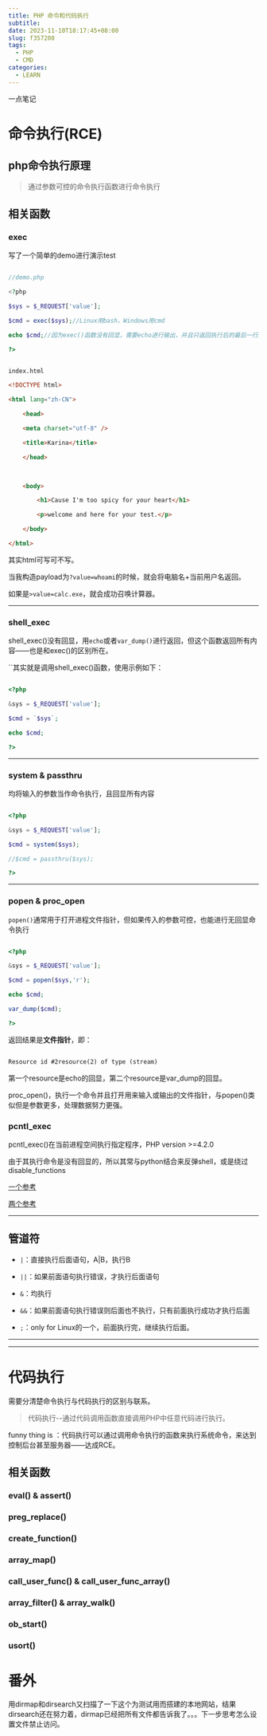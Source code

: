 ```yaml
---
title: PHP 命令和代码执行
subtitle: 
date: 2023-11-10T18:17:45+08:00
slug: f357208
tags:
  - PHP
  - CMD
categories:
  - LEARN
---
```


一点笔记

<!--more-->

  
  

# 命令执行(RCE)

  

## php命令执行原理

  

>通过参数可控的命令执行函数进行命令执行

  

## 相关函数

  
  

### **exec**

  

写了一个简单的demo进行演示test

```php

//demo.php

<?php

$sys = $_REQUEST['value'];

$cmd = exec($sys);//Linux用bash，Windows用cmd

echo $cmd;//因为exec()函数没有回显，需要echo进行输出，并且只返回执行后的最后一行结果

?>

```

  

```html

index.html

<!DOCTYPE html>

<html lang="zh-CN">

    <head>

    <meta charset="utf-8" />

    <title>Karina</title>

    </head>

  

    <body>

        <h1>Cause I'm too spicy for your heart</h1>

        <p>welcome and here for your test.</p>

    </body>

</html>

```

其实html可写可不写。

  

当我构造payload为`?value=whoami`的时候，就会将电脑名+当前用户名返回。

如果是`>value=calc.exe`，就会成功召唤计算器。

  

----

  

### **shell_exec**

  

shell_exec()没有回显，用`echo`或者`var_dump()`进行返回，但这个函数返回所有内容——也是和exec()的区别所在。

  

``其实就是调用shell_exec()函数，使用示例如下：

```php

<?php

&sys = $_REQUEST['value'];

$cmd = `$sys`;

echo $cmd;

?>

```

  

----

  

### **system & passthru**

  

均将输入的参数当作命令执行，且回显所有内容

  

```php

<?php

&sys = $_REQUEST['value'];

$cmd = system($sys);

//$cmd = passthru($sys);

?>

```

  

----

  

### **popen & proc_open**

  

`popen()`通常用于打开进程文件指针，但如果传入的参数可控，也能进行无回显命令执行

```php

<?php

&sys = $_REQUEST['value'];

$cmd = popen($sys,'r');

echo $cmd;

var_dump($cmd);

?>

```

返回结果是**文件指针**，即：

```txt

Resource id #2resource(2) of type (stream)

```

第一个resource是echo的回显，第二个resource是var_dump的回显。

  

proc_open()，执行一个命令并且打开用来输入或输出的文件指针，与popen()类似但是参数更多，处理数据努力更强。

  

### **pcntl_exec**

  

pcntl_exec()在当前进程空间执行指定程序，PHP version >=4.2.0

  

由于其执行命令是没有回显的，所以其常与python结合来反弹shell，或是绕过disable_functions

  

<a href=https://www.freebuf.com/articles/network/263540.html>一个参考</a>

<a href=https://xz.aliyun.com/t/10057>两个参考</a>

  

---

  
  

## 管道符

  

- `|`：直接执行后面语句，A|B，执行B

- `||`：如果前面语句执行错误，才执行后面语句

- `&`：均执行

- `&&`：如果前面语句执行错误则后面也不执行，只有前面执行成功才执行后面

- `;`：only for Linux的一个，前面执行完，继续执行后面。

  

-----

-----

  
  

# 代码执行

  

需要分清楚命令执行与代码执行的区别与联系。

  

>代码执行--通过代码调用函数直接调用PHP中任意代码进行执行。

  

funny thing is ：代码执行可以通过调用命令执行的函数来执行系统命令，来达到控制后台甚至服务器——达成RCE。

  

## 相关函数

  

### eval() & assert()

  

### preg_replace()

  

### create_function()

  

### array_map()

  

### call_user_func() & call_user_func_array()

  

### array_filter() & array_walk()

  

### ob_start()

  
  

### usort()

  
  
  
  
  

# 番外

  

用dirmap和dirsearch又扫描了一下这个为测试用而搭建的本地网站，结果dirsearch还在努力着，dirmap已经把所有文件都告诉我了。。。下一步思考怎么设置文件禁止访问。

